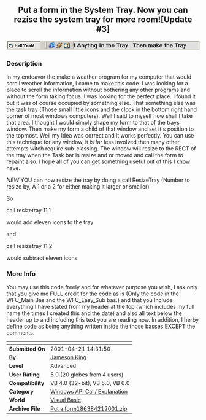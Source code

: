 ﻿<div align="center">

## Put a form in the System Tray\.  Now you can rezise the system tray for more room\!\[Update \#3\]

<img src="PIC20014211527302582.jpg">
</div>

### Description

In my endeavor the make a weather program for my computer that would scroll weather information, I came to make this code. I was looking for a place to scroll the information without bothering any other programs and without the form taking focus. I was looking for the perfect place. I found it but it was of course occupied by something else. That something else was the task tray (Those small little icons and the clock in the bottom right hand corner of most windows computers). Well I said to myself how shall I take that area. I thought I would simply shape my form to that of the trays window. Then make my form a child of that window and set it's position to the topmost. Well my idea was correct and it works perfectly. You can use this technique for any window, it is far less involved then many other attempts witch require sub-classing. The window will resize to the RECT of the tray when the Task bar is resize and or moved and call the form to repaint also. I hope all of you can get something useful out of this I know have.

*NEW* YOU can now resize the tray by doing a call ResizeTray (Number to resize by, A 1 or a 2 for either making it larger or smaller)

So

call resizetray 11,1

would add eleven icons to the tray

and

call resizetray 11,2

would subtract eleven icons
 
### More Info
 
You may use this code freely and for whatever purpose you wish, I ask only that you give me FULL credit for the code as is (Only the code in the WFU_Main Bas and the WFU_Easy_Sub bas.) and that you Include everything I have stated from my header at the top (which includes my full name the times I created this and the date) and also all text below the header up to and including this text you are reading now. In addition, I herby define code as being anything written inside the those basses EXCEPT the comments.


<span>             |<span>
---                |---
**Submitted On**   |2001-04-21 14:31:50
**By**             |[Jameson King](https://github.com/Planet-Source-Code/PSCIndex/blob/master/ByAuthor/jameson-king.md)
**Level**          |Advanced
**User Rating**    |5.0 (20 globes from 4 users)
**Compatibility**  |VB 4\.0 \(32\-bit\), VB 5\.0, VB 6\.0
**Category**       |[Windows API Call/ Explanation](https://github.com/Planet-Source-Code/PSCIndex/blob/master/ByCategory/windows-api-call-explanation__1-39.md)
**World**          |[Visual Basic](https://github.com/Planet-Source-Code/PSCIndex/blob/master/ByWorld/visual-basic.md)
**Archive File**   |[Put a form186384212001\.zip](https://github.com/Planet-Source-Code/jameson-king-put-a-form-in-the-system-tray-now-you-can-rezise-the-system-tray-for-more-roo__1-22579/archive/master.zip)








